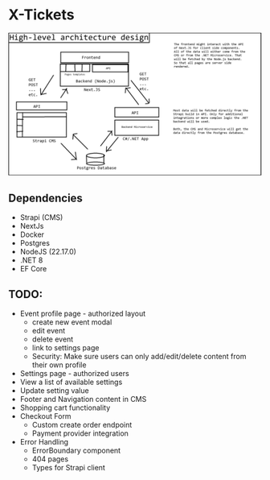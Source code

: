 ﻿# X-Tickets

![High-Level Architecture Design](/architecture-design.jpg)

## Dependencies
- Strapi (CMS)
- NextJs
- Docker
- Postgres
- NodeJS (22.17.0)
- .NET 8
- EF Core 

## TODO: 
- Event profile page - authorized layout
    - create new event modal
    - edit event 
    - delete event
    - link to settings page
    - Security: Make sure users can only add/edit/delete content from their own profile
- Settings page - authorized users
 - View a list of available settings
 - Update setting value
- Footer and Navigation content in CMS
- Shopping cart functionality
- Checkout Form
    - Custom create order endpoint
    - Payment provider integration
- Error Handling
    - ErrorBoundary component
    - 404 pages
    - Types for Strapi client